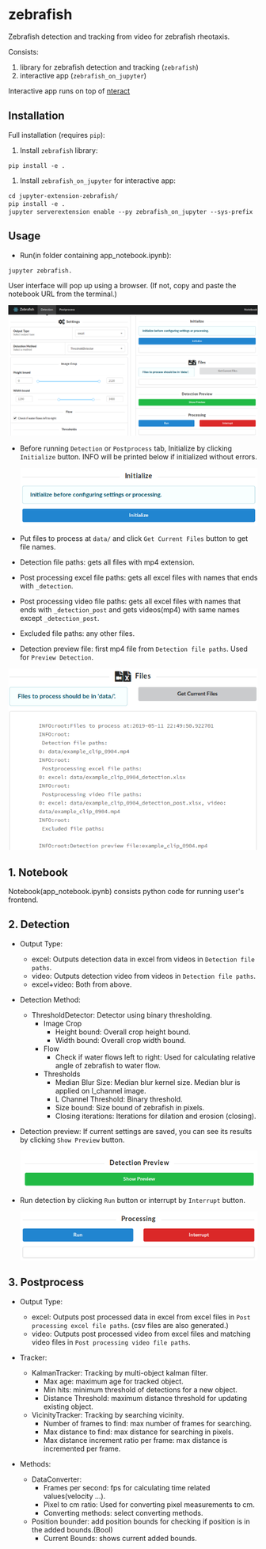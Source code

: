 # zebrafish  

Zebrafish detection and tracking from video for zebrafish rheotaxis.

Consists:
  1. library for zebrafish detection and tracking (`zebrafish`)
  2. interactive app (`zebrafish_on_jupyter`)

Interactive app runs on top of [nteract](https://github.com/nteract/nteract)

## Installation

Full installation (requires `pip`):

  1. Install `zebrafish` library:

  ```
  pip install -e .
  ```

  1. Install `zebrafish_on_jupyter` for interactive app:

  ```
  cd jupyter-extension-zebrafish/
  pip install -e .
  jupyter serverextension enable --py zebrafish_on_jupyter --sys-prefix
  ```

## Usage

- Run(in folder containing app_notebook.ipynb):

```
jupyter zebrafish.
```

User interface will pop up using a browser. (If not, copy and paste the notebook URL from the terminal.)

  ![Front](doc/image/front.png?raw=true)

- Before running `Detection` or `Postprocess` tab, Initialize by clicking `Initialize` button. INFO will be printed below if initialized without errors.

  ![Initialize](doc/image/initialize.png?raw=true)

- Put files to process at `data/` and click `Get Current Files` button to get file names.
 - Detection file paths: gets all files with mp4 extension.
 - Post processing excel file paths: gets all excel files with names that ends with `_detection`.
 - Post processing video file paths: gets all excel files with names that ends with `_detection_post` and gets videos(mp4) with same names except `_detection_post`.
 - Excluded file paths: any other files.
 - Detection preview file: first mp4 file from `Detection file paths`. Used for `Preview Detection`.

 ![GetFiles](doc/image/get_files.png?raw=true)


## 1. Notebook

Notebook(app_notebook.ipynb) consists python code for running user's frontend.

## 2. Detection

- Output Type:
  - excel: Outputs detection data in excel from videos in `Detection file paths`.
  - video: Outputs detection video from videos in `Detection file paths`.
  - excel+video: Both from above.

- Detection Method:
  - ThresholdDetector: Detector using binary thresholding.
    - Image Crop
      - Height bound: Overall crop height bound.
      - Width bound: Overall crop width bound.
    - Flow
      - Check if water flows left to right: Used for calculating relative angle of zebrafish to water flow.
    - Thresholds
      - Median Blur Size: Median blur kernel size. Median blur is applied on l_channel image. 
      - L Channel Threshold: Binary threshold.
      - Size bound: Size bound of zebrafish in pixels.
      - Closing iterations: Iterations for dilation and erosion (closing).

- Detection preview:
  If current settings are saved, you can see its results by clicking `Show Preview` button.

  ![Preview](doc/image/preview.png?raw=true)

- Run detection by clicking `Run` button or interrupt by `Interrupt` button.

  ![Run](doc/image/run.png?raw=true)

## 3. Postprocess

- Output Type:
  - excel: Outputs post processed data in excel from excel files in `Post processing excel file paths`. (csv files are also generated.)
  - video: Outputs post processed video from excel files and matching video files in `Post processing video file paths`.

- Tracker:
  - KalmanTracker: Tracking by multi-object kalman filter.
    - Max age: maximum age for tracked object.
    - Min hits: minimum threshold of detections for a new object.
    - Distance Threshold: maximum distance threshold for updating existing object. 
  - VicinityTracker: Tracking by searching vicinity.
    - Number of frames to find: max number of frames for searching.
    - Max distance to find: max distance for searching in pixels.
    - Max distance increment ratio per frame: max distance is incremented per frame.

- Methods:
  - DataConverter:
    - Frames per second: fps for calculating time related values(velocity ...).
    - Pixel to cm ratio: Used for converting pixel measurements to cm.
    - Converting methods: select converting methods.
  - Position bounder: add position bounds for checking if position is in the added bounds.(Bool)
    - Current Bounds: shows current added bounds.
